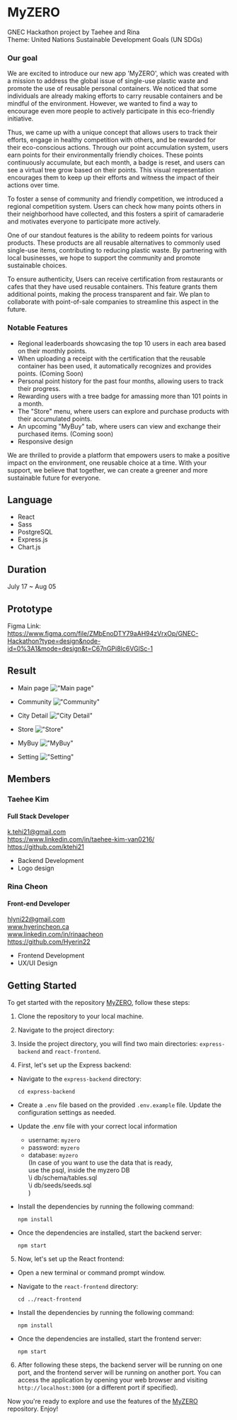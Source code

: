 # MyZERO

GNEC Hackathon project by Taehee and Rina
<br />
Theme: United Nations Sustainable Development Goals (UN SDGs)

### Our goal

We are excited to introduce our new app 'MyZERO', which was created with a mission to address the global issue of single-use plastic waste and promote the use of reusable personal containers. We noticed that some individuals are already making efforts to carry reusable containers and be mindful of the environment. However, we wanted to find a way to encourage even more people to actively participate in this eco-friendly initiative.

Thus, we came up with a unique concept that allows users to track their efforts, engage in healthy competition with others, and be rewarded for their eco-conscious actions. Through our point accumulation system, users earn points for their environmentally friendly choices. These points continuously accumulate, but each month, a badge is reset, and users can see a virtual tree grow based on their points. This visual representation encourages them to keep up their efforts and witness the impact of their actions over time.

To foster a sense of community and friendly competition, we introduced a regional competition system. Users can check how many points others in their neighborhood have collected, and this fosters a spirit of camaraderie and motivates everyone to participate more actively.

One of our standout features is the ability to redeem points for various products. These products are all reusable alternatives to commonly used single-use items, contributing to reducing plastic waste. By partnering with local businesses, we hope to support the community and promote sustainable choices.

To ensure authenticity, Users can receive certification from restaurants or cafes that they have used reusable containers. This feature grants them additional points, making the process transparent and fair. We plan to collaborate with point-of-sale companies to streamline this aspect in the future.

### Notable Features

- Regional leaderboards showcasing the top 10 users in each area based on their monthly points.
- When uploading a receipt with the certification that the reusable container has been used, it automatically recognizes and provides points. (Coming Soon)
- Personal point history for the past four months, allowing users to track their progress.
- Rewarding users with a tree badge for amassing more than 101 points in a month.
- The "Store" menu, where users can explore and purchase products with their accumulated points.
- An upcoming "MyBuy" tab, where users can view and exchange their purchased items. (Coming soon)
- Responsive design

We are thrilled to provide a platform that empowers users to make a positive impact on the environment, one reusable choice at a time. With your support, we believe that together, we can create a greener and more sustainable future for everyone.

## Language

- React
- Sass
- PostgreSQL
- Express.js
- Chart.js

## Duration

July 17 ~ Aug 05

## Prototype

Figma Link: <br />
https://www.figma.com/file/ZMbEnoDTY79aAH94zVrxOp/GNEC-Hackathon?type=design&node-id=0%3A1&mode=design&t=C67nGPi8Ic6VGlSc-1

## Result

- Main page
  !["Main page"](https://raw.githubusercontent.com/ktehi21/MyZERO/main/react-front-end/assets/MyZERO01_Home.png)

- Community
  !["Community"](https://raw.githubusercontent.com/ktehi21/MyZERO/main/react-front-end/assets/MyZERO02_Community.png)

- City Detail
  !["City Detail"](https://raw.githubusercontent.com/ktehi21/MyZERO/main/react-front-end/assets/MyZERO03_City.png)

- Store
  !["Store"](https://raw.githubusercontent.com/ktehi21/MyZERO/main/react-front-end/assets/MyZERO04_Store.png)

- MyBuy
  !["MyBuy"](https://raw.githubusercontent.com/ktehi21/MyZERO/main/react-front-end/assets/MyZERO05_MyBuy.png)

- Setting
  !["Setting"](https://raw.githubusercontent.com/ktehi21/MyZERO/main/react-front-end/assets/MyZERO06_Setting.png)

## Members

### Taehee Kim

#### Full Stack Developer

k.tehi21@gmail.com  
https://www.linkedin.com/in/taehee-kim-van0216/  
https://github.com/ktehi21

- Backend Development
- Logo design

### Rina Cheon

#### Front-end Developer

hlyni22@gmail.com  
www.hyerincheon.ca  
www.linkedin.com/in/rinaacheon  
https://github.com/Hyerin22

- Frontend Development
- UX/UI Design

## **Getting Started**

To get started with the repository [MyZERO](https://github.com/ktehi21/MyZERO), follow these steps:

1. Clone the repository to your local machine.
2. Navigate to the project directory:

3. Inside the project directory, you will find two main directories: `express-backend` and `react-frontend`.

4. First, let's set up the Express backend:

- Navigate to the `express-backend` directory:

  ```
  cd express-backend
  ```

- Create a `.env` file based on the provided `.env.example` file. Update the configuration settings as needed.

- Update the .env file with your correct local information

  - username: `myzero`
  - password: `myzero`
  - database: `myzero`  
    (In case of you want to use the data that is ready,  
    use the psql, inside the myzero DB  
     \i db/schema/tables.sql  
     \i db/seeds/seeds.sql  
    )

- Install the dependencies by running the following command:

  ```
  npm install
  ```

- Once the dependencies are installed, start the backend server:
  ```
  npm start
  ```

5. Now, let's set up the React frontend:

- Open a new terminal or command prompt window.

- Navigate to the `react-frontend` directory:

  ```
  cd ../react-frontend
  ```

- Install the dependencies by running the following command:

  ```
  npm install
  ```

- Once the dependencies are installed, start the frontend server:
  ```
  npm start
  ```

6. After following these steps, the backend server will be running on one port, and the frontend server will be running on another port. You can access the application by opening your web browser and visiting `http://localhost:3000` (or a different port if specified).

Now you're ready to explore and use the features of the [MyZERO](https://github.com/ktehi21/MyZERO) repository. Enjoy!
